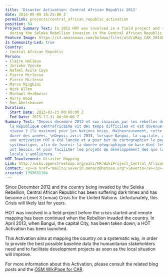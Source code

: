 ```yaml
---
title: 'Disaster Activation: Central African Republic 2013'
date: 2014-05-09 10:25:00 Z
permalink: projects/central_african_republic_activation
position: 54
Project Summary Text: In 2012 HOT was involved in a field project and remote mapping
  during the Seleka Rebellion invasion in the Central African Republic
Feature Image: https://s3.amazonaws.com/hotwww/files/old/uMap_CAR_20140509.png
Is Community-Led: true
Country:
- Central African Republic
Person:
- Claire Halleux
- Jorieke Vyncke
- Rafael Ávila Coya
- Pierre Mirlesse
- Pierre Mirlesse
- Marco Minghini
- Nick Allen
- Michael Heißmeier
- Harry Wood
- Ben Abelshausen
Duration:
  Start Date: 2013-03-23 00:00:00 Z
  End Date: 2015-12-31 00:00:00 Z
Summary Text: "Depuis décembre 2012 et son invasion par les rebelles de la Séléka,
  la République centrafricaine vit des temps difficiles et est devenue une crise de
  niveau 3 (le maximum) pour les Nations Unies. Malheureusement, cette crise va probablement
  durer des années. \nDepuis avril 2013, lorsque Bangui, la capitale, a été prise,
  une activation HOT a été lancée et a pour but de cartographier le pays de manière
  systématique, afin de fournir la donnée géographique de base dont les acteurs humanitaires
  ont besoin, et pour faciliter les projets de développement dès que la situation
  locale s'améliorera.  "
HOT Involvement: Disaster Mapping
Link: http://wiki.openstreetmap.org/wiki/FR:WikiProject_Central_African_Republic
Contact: <p><a href="mailto:severin.menard@hotosm.org">Severin</a></p><p><a href="mailto:ndongamadou@gmail.com">Amadou</a></p>
created: 1399631104
---
```


Since December 2012 and the country being invaded by the Seleka Rebellion, Central African Republic has been suffering dark times and has become a Level 3 (=max) Crisis for the United Nations. Unfortunately, this Crisis will likely last for years.

HOT was involved in a field project before the crisis started and remote mapping has been continued when the Rebellion invaded the country. In April 2013, when Bangui, the capital City, has been taken down, a HOT Activation has been launched.

This Activation aims at mapping the country on a systematic way, in order to provide the best possible baseline data the humanitarian stakeholders need and to facilitate development projects as soon as the local situation will improve.

For more information about this Activation, please consult the related blog posts and the [OSM WikiPage for CAR](http://wiki.openstreetmap.org/wiki/Central_African_Republic).